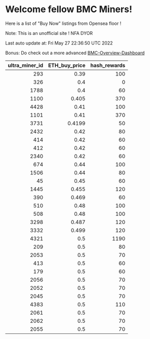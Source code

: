 # Welcome fellow BMC Miners!
Here is a list of "Buy Now" listings from Opensea floor !

Note: This is an unofficial site ! NFA DYOR

Last auto update at: Fri May 27 22:36:50 UTC 2022

Bonus: Do check out a more advanced [BMC-Overview-Dashboard](https://dune.com/defifunk/BMC-Overview-Dashboard)


|   ultra_miner_id |   ETH_buy_price |   hash_rewards |
|-----------------:|----------------:|---------------:|
|              293 |          0.39   |            100 |
|              326 |          0.4    |              0 |
|             1788 |          0.4    |             60 |
|             1100 |          0.405  |            370 |
|             4428 |          0.41   |            100 |
|             1101 |          0.41   |            370 |
|             3731 |          0.4199 |             50 |
|             2432 |          0.42   |             80 |
|              414 |          0.42   |             60 |
|              412 |          0.42   |             60 |
|             2340 |          0.42   |             60 |
|              674 |          0.44   |            100 |
|             1506 |          0.44   |             80 |
|               45 |          0.45   |             60 |
|             1445 |          0.455  |            120 |
|              390 |          0.469  |             60 |
|              510 |          0.48   |            100 |
|              508 |          0.48   |            100 |
|             3298 |          0.487  |            120 |
|             3332 |          0.499  |            120 |
|             4321 |          0.5    |           1190 |
|              209 |          0.5    |             80 |
|             2053 |          0.5    |             70 |
|              413 |          0.5    |             60 |
|              179 |          0.5    |             60 |
|             2056 |          0.5    |             70 |
|             2052 |          0.5    |             70 |
|             2045 |          0.5    |             70 |
|             4383 |          0.5    |            110 |
|             2061 |          0.5    |             70 |
|             2062 |          0.5    |             70 |
|             2055 |          0.5    |             70 |